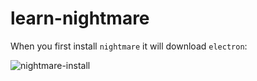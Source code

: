# learn-nightmare

When you first install `nightmare` it will download `electron`:

![nightmare-install](https://cloud.githubusercontent.com/assets/194400/13203210/c530f1ee-d8aa-11e5-8e58-b1222853c681.png)
